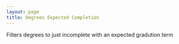 ```yaml
---
layout: page
title: Degrees Expected Completion
---
```


Filters degrees to just incomplete with an expected gradution term
